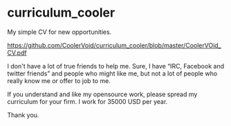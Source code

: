 # curriculum_cooler
My simple CV for new opportunities.

https://github.com/CoolerVoid/curriculum_cooler/blob/master/CoolerVOid_CV.pdf

I don't have a lot of true friends to help me. Sure, I have “IRC, Facebook and twitter friends” and people who might like me, but not a lot of people who really know me or offer to job to me.

If you understand and like my opensource work, please spread my curriculum for your firm.
I work for 35000 USD per year.

Thank you.
